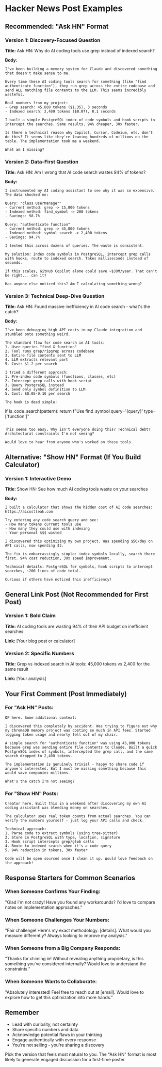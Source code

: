 # Hacker News Post Examples

## Recommended: "Ask HN" Format

### Version 1: Discovery-Focused Question

**Title:** Ask HN: Why do AI coding tools use grep instead of indexed search?

**Body:**
```
I've been building a memory system for Claude and discovered something that doesn't make sense to me.

Every time these AI coding tools search for something (like "find authenticate function"), they run grep across the entire codebase and send ALL matching file contents to the LLM. This seems incredibly wasteful.

Real numbers from my project:
- Grep search: 45,000 tokens ($1.35), 3 seconds
- Indexed search: 2,400 tokens ($0.07), 0.1 seconds

I built a simple PostgreSQL index of code symbols and hook scripts to intercept the searches. Same results, 94% cheaper, 30x faster.

Is there a technical reason why Copilot, Cursor, Codeium, etc. don't do this? It seems like they're leaving hundreds of millions on the table. The implementation took me a weekend.

What am I missing?
```

### Version 2: Data-First Question

**Title:** Ask HN: Am I wrong that AI code search wastes 94% of tokens?

**Body:**
```
I instrumented my AI coding assistant to see why it was so expensive. The data shocked me:

Query: "class UserManager"
- Current method: grep -> 15,000 tokens
- Indexed method: find_symbol -> 200 tokens
- Savings: 98.7%

Query: "authenticate function"  
- Current method: grep -> 45,000 tokens
- Indexed method: symbol search -> 2,400 tokens
- Savings: 94.7%

I tested this across dozens of queries. The waste is consistent.

My solution: Index code symbols in PostgreSQL, intercept grep calls with hooks, route to indexed search. Takes milliseconds instead of seconds.

If this scales, GitHub Copilot alone could save ~$30M/year. That can't be right... can it?

Has anyone else noticed this? Am I calculating something wrong?
```

### Version 3: Technical Deep-Dive Question

**Title:** Ask HN: Found massive inefficiency in AI code search - what's the catch?

**Body:**
```
I've been debugging high API costs in my Claude integration and stumbled onto something weird.

The standard flow for code search in AI tools:
1. User queries "find X function"
2. Tool runs grep/ripgrep across codebase  
3. Entire file contents sent to LLM
4. LLM extracts relevant part
5. Cost: $1-2 per search

I tried a different approach:
1. Pre-index code symbols (functions, classes, etc)
2. Intercept grep calls with hook script
3. Query PostgreSQL instead
4. Send only symbol definition to LLM
5. Cost: $0.05-0.10 per search

The hook is dead simple:
```
if is_code_search(pattern):
    return f"Use find_symbol query='{query}' type=['function']"
```

This seems too easy. Why isn't everyone doing this? Technical debt? Architectural constraints I'm not seeing?

Would love to hear from anyone who's worked on these tools.
```

## Alternative: "Show HN" Format (If You Build Calculator)

### Version 1: Interactive Demo

**Title:** Show HN: See how much AI coding tools waste on your searches

**Body:**
```
I built a calculator that shows the hidden cost of AI code searches: https://aicostleak.com

Try entering any code search query and see:
- How many tokens current tools use
- How many they could use with indexing
- Your personal $$$ wasted

I discovered this optimizing my own project. Was spending $50/day on API calls, now spending $3.

The fix is embarrassingly simple: index symbols locally, search there first. 94% cost reduction, 30x speed improvement.

Technical details: PostgreSQL for symbols, hook scripts to intercept searches, ~200 lines of code total.

Curious if others have noticed this inefficiency?
```

## General Link Post (Not Recommended for First Post)

### Version 1: Bold Claim

**Title:** AI coding tools are wasting 94% of their API budget on inefficient searches

**Link:** [Your blog post or calculator]

### Version 2: Specific Numbers

**Title:** Grep vs indexed search in AI tools: 45,000 tokens vs 2,400 for the same result

**Link:** [Your analysis]

## Your First Comment (Post Immediately)

### For "Ask HN" Posts:
```
OP here. Some additional context:

I discovered this completely by accident. Was trying to figure out why my ChromaDB memory project was costing so much in API fees. Started logging token usage and nearly fell out of my chair.

A simple search for "authenticate function" was using 45,000 tokens because grep was sending entire file contents to Claude. Built a quick PostgreSQL index of symbols, intercepted the grep call, and the same search dropped to 2,400 tokens.

The implementation is genuinely trivial - happy to share code if anyone's interested. But I must be missing something because this would save companies millions.

What's the catch I'm not seeing?
```

### For "Show HN" Posts:
```
Creator here. Built this in a weekend after discovering my own AI coding assistant was bleeding money on searches.

The calculator uses real token counts from actual searches. You can verify the numbers yourself - just log your API calls and check.

Technical approach:
1. Parse code to extract symbols (using tree-sitter)
2. Store in PostgreSQL with type, location, signature
3. Hook script intercepts grep/glob calls
4. Route to indexed search when it's a code query
5. 94% reduction in tokens, 30x faster

Code will be open sourced once I clean it up. Would love feedback on the approach!
```

## Response Starters for Common Scenarios

### When Someone Confirms Your Finding:
"Glad I'm not crazy! Have you found any workarounds? I'd love to compare notes on implementation approaches."

### When Someone Challenges Your Numbers:
"Fair challenge! Here's my exact methodology: [details]. What would you measure differently? Always looking to improve my analysis."

### When Someone from a Big Company Responds:
"Thanks for chiming in! Without revealing anything proprietary, is this something you've considered internally? Would love to understand the constraints."

### When Someone Wants to Collaborate:
"Absolutely interested! Feel free to reach out at [email]. Would love to explore how to get this optimization into more hands."

## Remember

- Lead with curiosity, not certainty
- Share specific numbers and data
- Acknowledge potential flaws in your thinking
- Engage authentically with every response
- You're not selling - you're sharing a discovery

Pick the version that feels most natural to you. The "Ask HN" format is most likely to generate engaged discussion for a first-time poster.